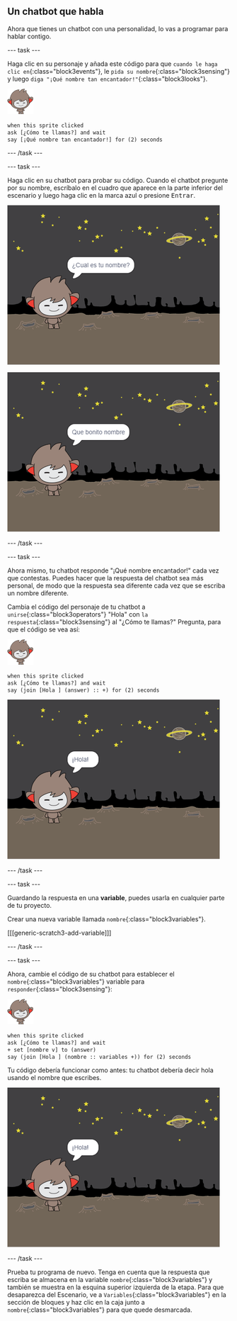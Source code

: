 ## Un chatbot que habla

Ahora que tienes un chatbot con una personalidad, lo vas a programar para hablar contigo.

--- task ---

Haga clic en su personaje y añada este código para que `cuando le haga clic en`{:class="block3events"}, le `pida su nombre`{:class="block3sensing"} y luego `diga "¡Qué nombre tan encantador!"`{:class="block3looks"}.

![nano sprite](images/nano-sprite.png)

```blocks3
when this sprite clicked
ask [¿Cómo te llamas?] and wait
say [¡Qué nombre tan encantador!] for (2) seconds
```

--- /task ---

--- task ---

Haga clic en su chatbot para probar su código. Cuando el chatbot pregunte por su nombre, escríbalo en el cuadro que aparece en la parte inferior del escenario y luego haga clic en la marca azul o presione <kbd>Entrar</kbd>.

![Probando una respuesta del ChatBot](images/chatbot-ask-test1.png)

![Probando una respuesta del ChatBot](images/chatbot-ask-test2.png)

--- /task ---

--- task ---

Ahora mismo, tu chatbot responde "¡Qué nombre encantador!" cada vez que contestas. Puedes hacer que la respuesta del chatbot sea más personal, de modo que la respuesta sea diferente cada vez que se escriba un nombre diferente.

Cambia el código del personaje de tu chatbot a `unirse`{:class="block3operators"} "Hola" con `la respuesta`{:class="block3sensing"} al "¿Cómo te llamas?" Pregunta, para que el código se vea así:

![nano sprite](images/nano-sprite.png)

```blocks3
when this sprite clicked
ask [¿Cómo te llamas?] and wait
say (join [Hola ] (answer) :: +) for (2) seconds
```

![Probando una respuesta personalizada](images/chatbot-answer-test.png)

--- /task ---

--- task ---

Guardando la respuesta en una **variable**, puedes usarla en cualquier parte de tu proyecto.

Crear una nueva variable llamada `nombre`{:class="block3variables"}.

[[[generic-scratch3-add-variable]]]

--- /task ---

--- task ---

Ahora, cambie el código de su chatbot para establecer el `nombre`{:class="block3variables"} variable para `responder`{:class="block3sensing"}:

![nano sprite](images/nano-sprite.png)

```blocks3
when this sprite clicked
ask [¿Cómo te llamas?] and wait
+ set [nombre v] to (answer)
say (join [Hola ] (nombre :: variables +)) for (2) seconds
```

Tu código debería funcionar como antes: tu chatbot debería decir hola usando el nombre que escribes.

![Probando una respuesta personalizada](images/chatbot-answer-test.png)

--- /task ---

Prueba tu programa de nuevo. Tenga en cuenta que la respuesta que escriba se almacena en la variable `nombre`{:class="block3variables"} y también se muestra en la esquina superior izquierda de la etapa. Para que desaparezca del Escenario, ve a `Variables`{:class="block3variables"} en la sección de bloques y haz clic en la caja junto a `nombre`{:class="block3variables"} para que quede desmarcada.